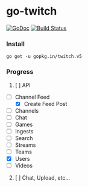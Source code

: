 # go-twitch

[![GoDoc](https://godoc.org/gopkg.in/twitch.v5?status.svg)](https://godoc.org/gopkg.in/twitch.v5)
[![Build Status](https://travis-ci.org/go-twitch/twitch.svg?branch=v5)](https://travis-ci.org/go-twitch/twitch)

### Install
`go get -u gopkg.in/twitch.v5`

### Progress

1. [ ] API
  - [ ] Channel Feed
  	- [x] Create Feed Post
  - [ ] Channels
  - [ ] Chat
  - [ ] Games
  - [ ] Ingests
  - [ ] Search
  - [ ] Streams
  - [ ] Teams
  - [x] Users
  - [ ] Videos
2. [ ] Chat, Upload, etc...